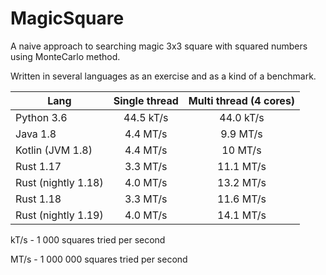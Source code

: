 # MagicSquare

A naive approach to searching magic 3x3 square with squared numbers using MonteCarlo method.

Written in several languages as an exercise and as a kind of a benchmark.


 Lang                | Single thread	| Multi thread (4 cores)
 ---                 | :---:            | :---:
 Python 3.6          |   44.5 kT/s	    |   44.0 kT/s
 Java 1.8            |    4.4 MT/s	    |   9.9 MT/s
 Kotlin	 (JVM 1.8)   |    4.4 MT/s	    |   10 MT/s
 Rust 1.17	         |    3.3 MT/s	    |   11.1 MT/s
 Rust (nightly 1.18) |    4.0 MT/s	    |   13.2 MT/s
 Rust 1.18           |    3.3 MT/s      |   11.6 MT/s
 Rust (nightly 1.19) |    4.0 MT/s	    |   14.1 MT/s


 kT/s -     1 000 squares tried per second

 MT/s - 1 000 000 squares tried per second

